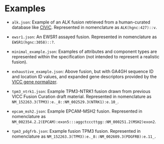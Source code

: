 # Examples

* `alk.json`: Example of an ALK fusion retrieved from a human-curated database like [CIViC](https://civicdb.org/events/genes/1/summary/variants/552/summary#variant). Represented in nomenclature as `ALK(hgnc:427)::v`.
* `ewsr1.json`: An EWSR1 assayed fusion. Represented in nomenclature as `EWSR1(hgnc:3058)::?`.


* `minimal_example.json`: Examples of attributes and component types are represented within the specification (not intended to represent a realistic fusion).
* `exhaustive_example.json`: Above fusion, but with GA4GH sequence ID and location ID values, and expanded gene descriptors provided by the [VICC gene normalizer](https://github.com/cancervariants/gene-normalization).
* `tpm3_ntrk1.json`: Example TPM3-NTRK1 fusion drawn from previous VICC Fusion Curation draft material. Represented in nomenclature as `NM_152263.3(TPM3):e._8::NM_002529.3(NTRK1):e.10_`.
* `epcam_msh2.json`: Example EPCAM-MSH2 fusion. Represented in nomenclature as `NM_002354.2.2(EPCAM):exon5:::aggctcccttgg::NM_000251.2(MSH2)exon2`.
* `tpm3_pdgfrb.json`: Example fusion TPM3 fusion. Represented in nomenclature as `NM_152263.3(TPM3):e._8::NM_002609.3(PDGFRB):e.11_`.
